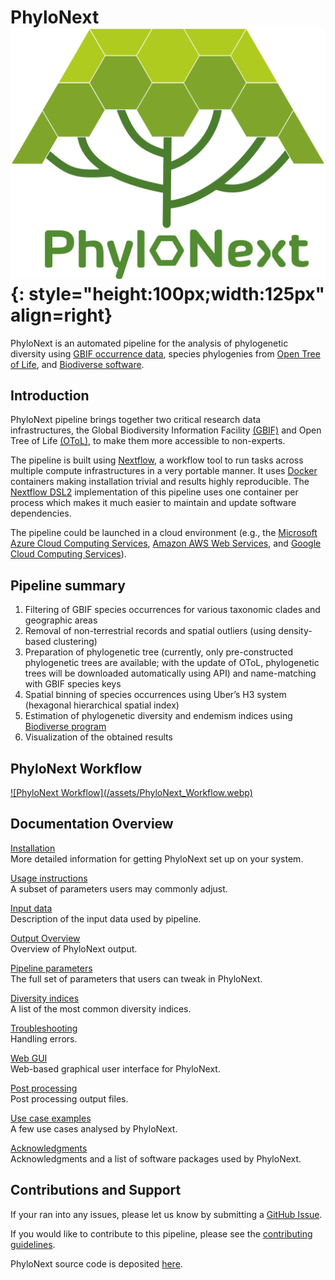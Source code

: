 # PhyloNext ![PhyloNext logo](/assets/PhyloNext_logo.webp){: style="height:100px;width:125px" align=right}

PhyloNext is an automated pipeline for the analysis of phylogenetic diversity using [GBIF occurrence data](https://www.gbif.org/occurrence/search?occurrence_status=present), species phylogenies from [Open Tree of Life](https://tree.opentreeoflife.org), and [Biodiverse software](https://shawnlaffan.github.io/biodiverse/).

## Introduction

PhyloNext pipeline brings together two critical research data infrastructures, the Global
Biodiversity Information Facility [(GBIF)](https://www.gbif.org/) and Open Tree of Life [(OToL)](https://tree.opentreeoflife.org), to make them more accessible to non-experts.

The pipeline is built using [Nextflow](https://www.nextflow.io), a workflow tool to run tasks across multiple compute infrastructures in a very portable manner. It uses [Docker](https://www.docker.com/) containers making installation trivial and results highly reproducible. The [Nextflow DSL2](https://www.nextflow.io/docs/latest/dsl2.html) implementation of this pipeline uses one container per process which makes it much easier to maintain and update software dependencies.

The pipeline could be launched in a cloud environment (e.g., the [Microsoft Azure Cloud Computing Services](https://azure.microsoft.com/en-us/), [Amazon AWS Web Services](https://aws.amazon.com/), and [Google Cloud Computing Services](https://cloud.google.com/)).


## Pipeline summary

1. Filtering of GBIF species occurrences for various taxonomic clades and geographic areas
2. Removal of non-terrestrial records and spatial outliers (using density-based clustering)
3. Preparation of phylogenetic tree (currently, only pre-constructed phylogenetic trees are available; with the update of OToL, phylogenetic trees will be downloaded automatically using API) and name-matching with GBIF species keys
4. Spatial binning of species occurrences using Uber’s H3 system (hexagonal hierarchical spatial index)
5. Estimation of phylogenetic diversity and endemism indices using [Biodiverse program](https://shawnlaffan.github.io/biodiverse/)
6. Visualization of the obtained results

## PhyloNext Workflow

<a class="zoom" href="/assets/PhyloNext_Workflow.webp">
![PhyloNext Workflow](/assets/PhyloNext_Workflow.webp)
</a>

## Documentation Overview

[Installation](installation.md)  
More detailed information for getting PhyloNext set up on your system.

[Usage instructions](usage.md)  
A subset of parameters users may commonly adjust.

[Input data](inputdata.md)  
Description of the input data used by pipeline.

[Output Overview](outputs.md)  
Overview of PhyloNext output.

[Pipeline parameters](parameters.md)  
The full set of parameters that users can tweak in PhyloNext.

[Diversity indices](biodiverse.md)  
A list of the most common diversity indices.

[Troubleshooting](troubleshooting.md)  
Handling errors.

[Web GUI](webgui.md)  
Web-based graphical user interface for PhyloNext.

[Post processing](post.md)  
Post processing output files.

[Use case examples](usecases.md)  
A few use cases analysed by PhyloNext.  

[Acknowledgments](acknowledgements.md)  
Acknowledgments and a list of software packages used by PhyloNext.  

## Contributions and Support

If your ran into any issues, please let us know by submitting a [GitHub Issue](https://github.com/vmikk/PhyloNext/issues).

If you would like to contribute to this pipeline, please see the [contributing guidelines](https://github.com/vmikk/PhyloNext/blob/master/CONTRIBUTING.md).


PhyloNext source code is deposited [here](https://github.com/vmikk/PhyloNext).

